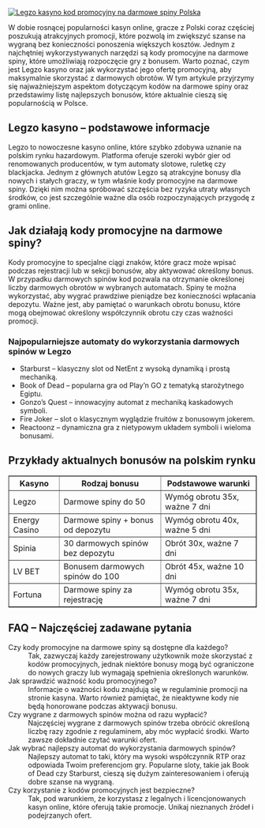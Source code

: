 [![Legzo kasyno kod promocyjny na darmowe spiny Polska](https://123-caf.pages.dev/gitsignup.png)](https://vrmoo.ru/Bt82HjjY)

<div>   <p>W dobie rosnącej popularności kasyn online, gracze z Polski coraz częściej poszukują atrakcyjnych promocji, które pozwolą im zwiększyć szanse na wygraną bez konieczności ponoszenia większych kosztów. Jednym z najchętniej wykorzystywanych narzędzi są kody promocyjne na darmowe spiny, które umożliwiają rozpoczęcie gry z bonusem. Warto poznać, czym jest Legzo kasyno oraz jak wykorzystać jego ofertę promocyjną, aby maksymalnie skorzystać z darmowych obrotów. W tym artykule przyjrzymy się najważniejszym aspektom dotyczącym kodów na darmowe spiny oraz przedstawimy listę najlepszych bonusów, które aktualnie cieszą się popularnością w Polsce.</p>  <h2>Legzo kasyno – podstawowe informacje</h2>   <p>Legzo to nowoczesne kasyno online, które szybko zdobywa uznanie na polskim rynku hazardowym. Platforma oferuje szeroki wybór gier od renomowanych producentów, w tym automaty slotowe, ruletkę czy blackjacka. Jednym z głównych atutów Legzo są atrakcyjne bonusy dla nowych i stałych graczy, w tym właśnie kody promocyjne na darmowe spiny. Dzięki nim można spróbować szczęścia bez ryzyka utraty własnych środków, co jest szczególnie ważne dla osób rozpoczynających przygodę z grami online.</p>  <h2>Jak działają kody promocyjne na darmowe spiny?</h2>   <p>Kody promocyjne to specjalne ciągi znaków, które gracz może wpisać podczas rejestracji lub w sekcji bonusów, aby aktywować określony bonus. W przypadku darmowych spinów kod pozwala na otrzymanie określonej liczby darmowych obrotów w wybranych automatach. Spiny te można wykorzystać, aby wygrać prawdziwe pieniądze bez konieczności wpłacania depozytu. Ważne jest, aby pamiętać o warunkach obrotu bonusu, które mogą obejmować określony współczynnik obrotu czy czas ważności promocji.</p>  <h3>Najpopularniejsze automaty do wykorzystania darmowych spinów w Legzo</h3>   <ul>     <li>Starburst – klasyczny slot od NetEnt z wysoką dynamiką i prostą mechaniką.</li>     <li>Book of Dead – popularna gra od Play’n GO z tematyką starożytnego Egiptu.</li>     <li>Gonzo’s Quest – innowacyjny automat z mechaniką kaskadowych symboli.</li>     <li>Fire Joker – slot o klasycznym wyglądzie fruitów z bonusowym jokerem.</li>     <li>Reactoonz – dynamiczna gra z nietypowym układem symboli i wieloma bonusami.</li>   </ul>  <h2>Przykłady aktualnych bonusów na polskim rynku</h2>   <table border="1" cellspacing="0" cellpadding="5">     <thead>       <tr>         <th>Kasyno</th>         <th>Rodzaj bonusu</th>         <th>Podstawowe warunki</th>       </tr>     </thead>     <tbody>       <tr>         <td>Legzo</td>         <td>Darmowe spiny do 50</td>         <td>Wymóg obrotu 35x, ważne 7 dni</td>       </tr>       <tr>         <td>Energy Casino</td>         <td>Darmowe spiny + bonus od depozytu</td>         <td>Wymóg obrotu 40x, ważne 5 dni</td>       </tr>       <tr>         <td>Spinia</td>         <td>30 darmowych spinów bez depozytu</td>         <td>Obrót 30x, ważne 7 dni</td>       </tr>       <tr>         <td>LV BET</td>         <td>Bonusem darmowych spinów do 100</td>         <td>Obrót 45x, ważne 10 dni</td>       </tr>       <tr>         <td>Fortuna</td>         <td>Darmowe spiny za rejestrację</td>         <td>Wymóg obrotu 35x, ważne 7 dni</td>       </tr>     </tbody>   </table>  <h2>FAQ – Najczęściej zadawane pytania</h2>   <dl>     <dt>Czy kody promocyjne na darmowe spiny są dostępne dla każdego? </dt>     <dd>Tak, zazwyczaj każdy zarejestrowany użytkownik może skorzystać z kodów promocyjnych, jednak niektóre bonusy mogą być ograniczone do nowych graczy lub wymagają spełnienia określonych warunków.</dd>      <dt>Jak sprawdzić ważność kodu promocyjnego? </dt>     <dd>Informacje o ważności kodu znajdują się w regulaminie promocji na stronie kasyna. Warto również pamiętać, że nieaktywne kody nie będą honorowane podczas aktywacji bonusu.</dd>      <dt>Czy wygrane z darmowych spinów można od razu wypłacić? </dt>     <dd>Najczęściej wygrane z darmowych spinów trzeba obrócić określoną liczbę razy zgodnie z regulaminem, aby móc wypłacić środki. Warto zawsze dokładnie czytać warunki ofert.</dd>      <dt>Jak wybrać najlepszy automat do wykorzystania darmowych spinów? </dt>     <dd>Najlepszy automat to taki, który ma wysoki współczynnik RTP oraz odpowiada Twoim preferencjom gry. Popularne sloty, takie jak Book of Dead czy Starburst, cieszą się dużym zainteresowaniem i oferują dobre szanse na wygraną.</dd>      <dt>Czy korzystanie z kodów promocyjnych jest bezpieczne? </dt>     <dd>Tak, pod warunkiem, że korzystasz z legalnych i licencjonowanych kasyn online, które oferują takie promocje. Unikaj nieznanych źródeł i podejrzanych ofert.</dd>   </dl>   </div>